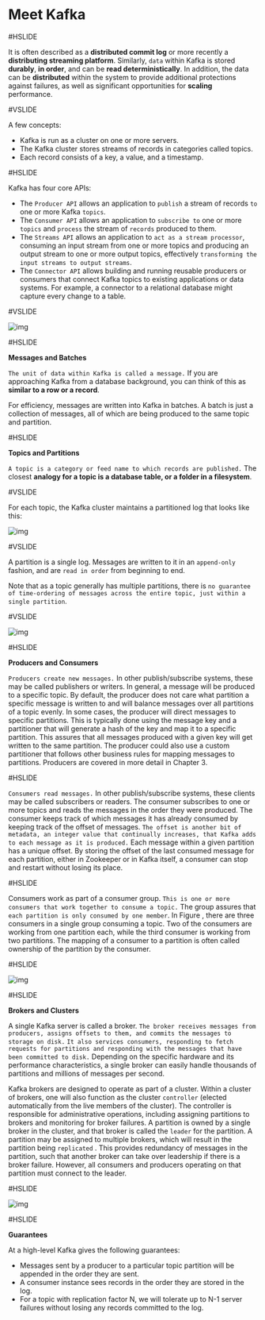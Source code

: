 # Meet Kafka

#HSLIDE

It is often described as a **distributed commit log** or more recently a **distributing streaming platform**.
Similarly, `data` within Kafka is stored **durably**, **in order**, and can be **read deterministically**. In addition, the data can be **distributed** within the system to provide additional protections against failures, as well as significant opportunities for **scaling** performance.

#VSLIDE

A few concepts:

* Kafka is run as a cluster on one or more servers.
* The Kafka cluster stores streams of records in categories called topics.
* Each record consists of a key, a value, and a timestamp.

#HSLIDE

Kafka has four core APIs:

* The `Producer API` allows an application to `publish` a stream of records `to` one or more Kafka `topics`.
* The `Consumer API` allows an application to `subscribe to` one or more `topics` and `process` the stream of `records` produced to them.
* The `Streams API` allows an application to `act as a stream processor`, consuming an input stream from one or more topics and producing an output stream to one or more output topics, effectively `transforming the input streams to output streams`.
* The `Connector API` allows building and running reusable producers or consumers that connect Kafka topics to existing applications or data systems. For example, a connector to a relational database might capture every change to a table.

#VSLIDE

![img](images/kafka-apis.png)

#HSLIDE

**Messages and Batches**

`The unit of data within Kafka is called a message.` If you are approaching Kafka from a database background, you can think of this as **similar to a row or a record**.

For efficiency, messages are written into Kafka in batches. A batch is just a collection of messages, all of which are being produced to the same topic and partition.

#HSLIDE

**Topics and Partitions**

`A topic is a category or feed name to which records are published.`
The closest **analogy for a topic is a database table, or a folder in a filesystem**.

#VSLIDE

For each topic, the Kafka cluster maintains a partitioned log that looks like this:

![img](images/log_anatomy.png)

#VSLIDE

A partition is a single log. Messages are written to it in an `append-only` fashion, and are `read in order` from beginning to end.

Note that as a topic generally has multiple partitions, there is `no guarantee of time-ordering of messages across the entire topic, just within a single partition`.

#VSLIDE

![img](images/partitions.png)

#HSLIDE

**Producers and Consumers**

`Producers create new messages.` In other publish/subscribe systems, these may be called publishers or writers. In general, a message will be produced to a specific topic. By default, the producer does not care what partition a specific message is written to and will balance messages over all partitions of a topic evenly. In some cases, the producer will direct messages to specific partitions. This is typically done using the message key and a partitioner that will generate a hash of the key and map it to a specific partition. This assures that all messages produced with a given key will get written to the same partition. The producer could also use a custom partitioner that follows other business rules for mapping messages to partitions. Producers are covered in more detail in Chapter 3.

#HSLIDE

`Consumers read messages.` In other publish/subscribe systems, these clients may be called subscribers or readers. The consumer subscribes to one or more topics and reads the messages in the order they were produced. The consumer keeps track of which messages it has already consumed by keeping track of the offset of messages. `The offset is another bit of metadata, an integer value that continually increases, that Kafka adds to each message as it is produced.` Each message within a given partition has a unique offset. By storing the offset of the last consumed message for each partition, either in Zookeeper or in Kafka itself, a consumer can stop and restart without losing its place.

#HSLIDE

Consumers work as part of a consumer group. `This is one or more consumers that work together to consume a topic.` The group assures that `each partition is only consumed by one member`. In Figure , there are three consumers in a single group consuming a topic. Two of the consumers are working from one partition each, while the third consumer is working from two partitions. The mapping of a consumer to a partition is often called ownership of the partition by the consumer.

#HSLIDE

![img](images/consumer.png)

#HSLIDE

**Brokers and Clusters**

A single Kafka server is called a broker. `The broker receives messages from producers, assigns offsets to them, and commits the messages to storage on disk.` `It also services consumers, responding to fetch requests for partitions and responding with the messages that have been committed to disk.` Depending on the specific hardware and its performance characteristics, a single broker can easily handle thousands of partitions and millions of messages per second.

Kafka brokers are designed to operate as part of a cluster. Within a cluster of brokers, one will also function as the cluster `controller` (elected automatically from the live members of the cluster). The controller is responsible for administrative operations, including assigning partitions to brokers and monitoring for broker failures. A partition is owned by a single broker in the cluster, and that broker is called the `leader` for the partition. A partition may be assigned to multiple brokers, which will result in the partition being `replicated` . This provides redundancy of messages in the partition, such that another broker can take over leadership if there is a broker failure. However, all consumers and producers operating on that partition must connect to the leader.

#HSLIDE

![img](images/replication.png)

#HSLIDE

**Guarantees**

At a high-level Kafka gives the following guarantees:

* Messages sent by a producer to a particular topic partition will be appended in the order they are sent.
* A consumer instance sees records in the order they are stored in the log.
* For a topic with replication factor N, we will tolerate up to N-1 server failures without losing any records committed to the log.
